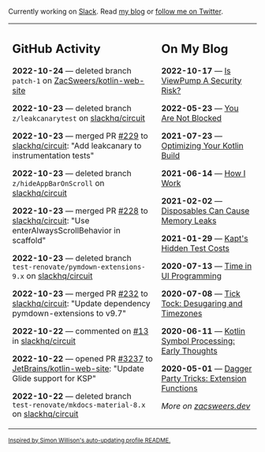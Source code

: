 Currently working on [Slack](https://slack.com/). Read [my blog](https://zacsweers.dev/) or [follow me on Twitter](https://twitter.com/ZacSweers).

<table><tr><td valign="top" width="60%">

## GitHub Activity
<!-- githubActivity starts -->
**2022-10-24** — deleted branch `patch-1` on [ZacSweers/kotlin-web-site](https://github.com/ZacSweers/kotlin-web-site)

**2022-10-23** — deleted branch `z/leakcanarytest` on [slackhq/circuit](https://github.com/slackhq/circuit)

**2022-10-23** — merged PR [#229](https://github.com/slackhq/circuit/pull/229) to [slackhq/circuit](https://github.com/slackhq/circuit): "Add leakcanary to instrumentation tests"

**2022-10-23** — deleted branch `z/hideAppBarOnScroll` on [slackhq/circuit](https://github.com/slackhq/circuit)

**2022-10-23** — merged PR [#228](https://github.com/slackhq/circuit/pull/228) to [slackhq/circuit](https://github.com/slackhq/circuit): "Use enterAlwaysScrollBehavior in scaffold"

**2022-10-23** — deleted branch `test-renovate/pymdown-extensions-9.x` on [slackhq/circuit](https://github.com/slackhq/circuit)

**2022-10-23** — merged PR [#232](https://github.com/slackhq/circuit/pull/232) to [slackhq/circuit](https://github.com/slackhq/circuit): "Update dependency pymdown-extensions to v9.7"

**2022-10-22** — commented on [#13](https://github.com/slackhq/circuit/issues/13#issuecomment-1287855301) in [slackhq/circuit](https://github.com/slackhq/circuit)

**2022-10-22** — opened PR [#3237](https://github.com/JetBrains/kotlin-web-site/pull/3237) to [JetBrains/kotlin-web-site](https://github.com/JetBrains/kotlin-web-site): "Update Glide support for KSP"

**2022-10-22** — deleted branch `test-renovate/mkdocs-material-8.x` on [slackhq/circuit](https://github.com/slackhq/circuit)
<!-- githubActivity ends -->
</td><td valign="top" width="40%">

## On My Blog
<!-- blog starts -->
**2022-10-17** — [Is ViewPump A Security Risk?](https://www.zacsweers.dev/is-viewpump-a-security-risk/)

**2022-05-23** — [You Are Not Blocked](https://www.zacsweers.dev/you-are-not-blocked/)

**2021-07-23** — [Optimizing Your Kotlin Build](https://www.zacsweers.dev/optimizing-your-kotlin-build/)

**2021-06-14** — [How I Work](https://www.zacsweers.dev/how-i-work/)

**2021-02-02** — [Disposables Can Cause Memory Leaks](https://www.zacsweers.dev/disposables-can-cause-memory-leaks/)

**2021-01-29** — [Kapt's Hidden Test Costs](https://www.zacsweers.dev/kapts-hidden-test-costs/)

**2020-07-13** — [Time in UI Programming](https://www.zacsweers.dev/time-in-ui/)

**2020-07-08** — [Tick Tock: Desugaring and Timezones](https://www.zacsweers.dev/ticktock-desugaring-timezones/)

**2020-06-11** — [Kotlin Symbol Processing: Early Thoughts](https://www.zacsweers.dev/kotlin-symbol-processor-early-thoughts/)

**2020-05-01** — [Dagger Party Tricks: Extension Functions](https://www.zacsweers.dev/dagger-party-tricks-extension-functions/)
<!-- blog ends -->
_More on [zacsweers.dev](https://zacsweers.dev/)_
</td></tr></table>

<sub><a href="https://simonwillison.net/2020/Jul/10/self-updating-profile-readme/">Inspired by Simon Willison's auto-updating profile README.</a></sub>